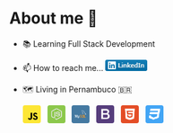 # About me 👀
- 📚 Learning Full Stack Development
- 📫 How to reach me... <a href="https://www.linkedin.com/in/leonardosantino/"><img src="imgs\LinkedIn.png" alt="Linkedin"></a>
- 🗺️ Living in Pernambuco 🇧🇷
   
   <a href="#"><img src="imgs\javascript.png" alt="JavaScript" title="JavaScript"></a> &nbsp; <a href="https://www.w3schools.com/nodejs/"><img src="imgs\nodejs.png" alt="Node.JS" title="Node.JS"></a> &nbsp; <a href="https://www.w3schools.com/sql/"><img src="imgs\mysql.png" alt="MySQL" title="MySQL"></a> &nbsp; <a href="https://www.w3schools.com/bootstrap5/"><img src="imgs\bootstrap.png" alt="Bootstrap" title="Bootstrap"></a> &nbsp; <a href="https://www.w3schools.com/html/"><img src="imgs\html.png" alt="HTML5" title="HTML5"></a></a> &nbsp; <a href="https://www.w3schools.com/css/"><img src="imgs\css.png" alt="CSS3" title="CSS3"></a>

<!---
LeonardoSantino/LeonardoSantino is a ✨ special ✨ repository because its `README.md` (this file) appears on your GitHub profile.
You can click the Preview link to take a look at your changes.
--->

